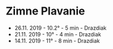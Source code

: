 # Zimne Plavanie

- 26.11. 2019 - 10.2&deg; - 5 min - Drazdiak
- 21.11. 2019 - 10&deg; - 4 min - Drazdiak
- 14.11. 2019 - 11&deg; - 8 min - Drazdiak
